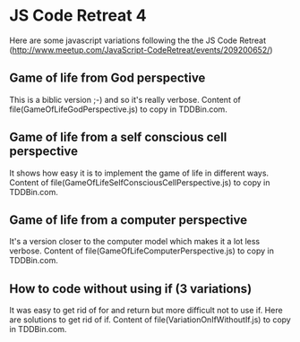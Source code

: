 JS Code Retreat 4
=================

Here are some javascript variations following the the JS Code Retreat (http://www.meetup.com/JavaScript-CodeRetreat/events/209200652/)

Game of life from God perspective
---------------------------------
This is a biblic version ;-) and so it's really verbose.
Content of file(GameOfLifeGodPerspective.js) to copy in TDDBin.com.


Game of life from a self conscious cell perspective
---------------------------------------------------
It shows how easy it is to implement the game of life in different ways.   
Content of file(GameOfLifeSelfConsciousCellPerspective.js) to copy in TDDBin.com.

Game of life from a computer perspective
----------------------------------------
It's a version closer to the computer model which makes it a lot less verbose.
Content of file(GameOfLifeComputerPerspective.js) to copy in TDDBin.com.


How to code without using if (3 variations)
-------------------------------------------
It was easy to get rid of for and return but more difficult not to use if.
Here are solutions to get rid of if.
Content of file(VariationOnIfWithoutIf.js) to copy in TDDBin.com.